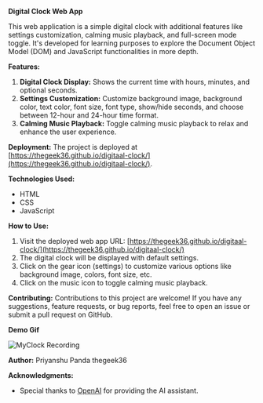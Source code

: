 ﻿
**Digital Clock Web App**

This web application is a simple digital clock with additional features like settings customization, calming music playback, and full-screen mode toggle. It's developed for learning purposes to explore the Document Object Model (DOM) and JavaScript functionalities in more depth.

**Features:**
1. **Digital Clock Display:** Shows the current time with hours, minutes, and optional seconds.
2. **Settings Customization:** Customize background image, background color, text color, font size, font type, show/hide seconds, and choose between 12-hour and 24-hour time format.
3. **Calming Music Playback:** Toggle calming music playback to relax and enhance the user experience.

**Deployment:**
The project is deployed at [https://thegeek36.github.io/digitaal-clock/](https://thegeek36.github.io/digitaal-clock/).

**Technologies Used:**
- HTML
- CSS
- JavaScript

**How to Use:**
1. Visit the deployed web app URL: [https://thegeek36.github.io/digitaal-clock/](https://thegeek36.github.io/digitaal-clock/)
2. The digital clock will be displayed with default settings.
3. Click on the gear icon (settings) to customize various options like background image, colors, font size, etc.
4. Click on the music icon to toggle calming music playback.


**Contributing:**
Contributions to this project are welcome! If you have any suggestions, feature requests, or bug reports, feel free to open an issue or submit a pull request on GitHub.

**Demo Gif**

![MyClock Recording](https://github.com/thegeek36/digitaal-clock/assets/76440306/a267b4ed-8a66-42b3-b33e-e0939d77e6bd)

**Author:**
Priyanshu Panda thegeek36

**Acknowledgments:**
- Special thanks to [OpenAI](https://openai.com/) for providing the AI assistant.

